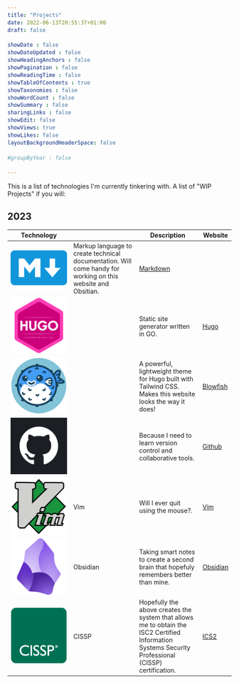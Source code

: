 ```yaml
---
title: "Projects"
date: 2022-06-13T20:55:37+01:00
draft: false

showDate : false
showDateUpdated : false
showHeadingAnchors : false
showPagination : false
showReadingTime : false
showTableOfContents : true
showTaxonomies : false 
showWordCount : false
showSummary : false
sharingLinks : false
showEdit: false
showViews: true
showLikes: false
layoutBackgroundHeaderSpace: false

#groupByYear : false

---
```


This is a list of technologies I'm currently tinkering with. A list of "WIP Projects" if you will:  

## 2023 

<table>
    <thead>
        <tr>
            <th>Technology</th>
            <th></th>
            <th>Description</th>
            <th>Website</th>
        </tr>
    </thead>
    <tbody>
             <tr>
            <td><img class="customEntitityAlbum" style="background-color:transparent" src="Markdown.png"/></td>
            <td>Markup language to create technical documentation. Will come handy for working on this website and Obsitian.</td>
            <td><a target="_blank" href="https://www.markdownguide.org">Markdown </a></td>
        </tr>
            <tr>
            <td><img class="customEntitityAlbum" style="background-color:transparent" src="hugo.png"/></td>
            <td></td>
            <td>Static site generator written in GO.</td>
            <td><a target="_blank" href="https://gohugo.io/">Hugo</a></td>
        </tr>
            <tr>
            <td><img class="customEntitityAlbum" style="background-color:transparent" src="blowfish_logo.png"/></td>
            <td></td>
            <td>A powerful, lightweight theme for Hugo built with Tailwind CSS. Makes this website looks the way it does!</td>
            <td><a target="_blank" href="https://github.com/nunocoracao/blowfish">Blowfish</a></td>
        </tr>
            <tr>
            <td><img class="customEntitityAlbum" style="background-color:transparent" src="github.png"/></td>
            <td></td>
            <td>Because I need to learn version control and collaborative tools. </td>
            <td><a target="_blank" href="https://github.com/">Github</a></td>
        </tr>
            <tr>
            <td><img class="customEntitityAlbum" style="background-color:transparent" src="vim.png"/></td>
            <td>Vim</td>
            <td>Will I ever quit using the mouse?.</td>
            <td><a target="_blank" href="https://www.vim.org/">Vim</a></td>
        </tr>
         <tr>
            <td><img class="customEntitityAlbum" style="background-color:transparent" src="obsidian.png"/></td>
            <td>Obsidian</td>
            <td>Taking smart notes to create a second brain that hopefuly remembers better than mine.</td>
            <td><a target="_blank" href="https://obsidian.md/">Obsidian</a></td>
        </tr>
         <tr>
            <td><img class="customEntitityAlbum" style="background-color:transparent" src="cissp.png"/></td>
            <td>CISSP</td>
            <td>Hopefully the above creates the system that allows me to obtain the ISC2 Certified Information Systems Security Professional (CISSP) certification.</td>
            <td><a target="_blank" href="https://www.isc2.org/certifications/cissp/">ICS2</a></td>
        </tr>
    </tbody>
</table>